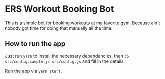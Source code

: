 # ERS Workout Booking Bot
This is a simple bot for booking workouts at my favorite gym. Because ain't nobody got time for doing that manually all the time.

## How to run the app

Just run `yarn` to install the necessary dependencies, then `cp src/config.sample.js src/config.js` and fill in the details.

Run the app via `yarn start`.
